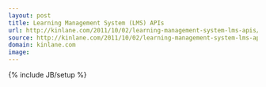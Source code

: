 ```yaml
---
layout: post
title: Learning Management System (LMS) APIs
url: http://kinlane.com/2011/10/02/learning-management-system-lms-apis/
source: http://kinlane.com/2011/10/02/learning-management-system-lms-apis/
domain: kinlane.com
image: 
---
```

{% include JB/setup %}